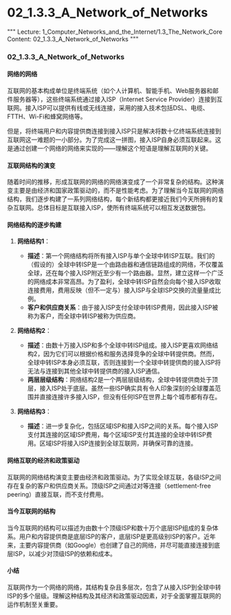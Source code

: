 # 02_1.3.3_A_Network_of_Networks

"""
Lecture: 1_Computer_Networks_and_the_Internet/1.3_The_Network_Core
Content: 02_1.3.3_A_Network_of_Networks
"""

### 02_1.3.3_A_Network_of_Networks

#### 网络的网络

互联网的基本构成单位是终端系统（如个人计算机、智能手机、Web服务器和邮件服务器等），这些终端系统通过接入ISP（Internet Service Provider）连接到互联网。接入ISP可以提供有线或无线连接，采用的接入技术包括DSL、电缆、FTTH、Wi-Fi和蜂窝网络等。

但是，将终端用户和内容提供商连接到接入ISP只是解决将数十亿终端系统连接到互联网这一难题的一小部分。为了完成这一拼图，接入ISP自身必须互联起来。这是通过创建一个网络的网络来实现的——理解这个短语是理解互联网的关键。

#### 互联网结构的演变

随着时间的推移，形成互联网的网络的网络演变成了一个非常复杂的结构。这种演变主要是由经济和国家政策驱动的，而不是性能考虑。为了理解当今互联网的网络结构，我们逐步构建了一系列网络结构，每个新结构都更接近我们今天所拥有的复杂互联网。总体目标是互联接入ISP，使所有终端系统可以相互发送数据包。

#### 网络结构的逐步构建

1. **网络结构1**：
    - **描述**：第一个网络结构将所有接入ISP与单个全球中转ISP互联。我们的（假设的）全球中转ISP是一个由路由器和通信链路组成的网络，不仅覆盖全球，还在每个接入ISP附近至少有一个路由器。显然，建立这样一个广泛的网络成本非常高昂。为了盈利，全球中转ISP自然会向每个接入ISP收取连接费用，费用反映（但不一定与）接入ISP与全球ISP交换的流量量成比例。
    - **客户和供应商关系**：由于接入ISP支付全球中转ISP费用，因此接入ISP被称为客户，而全球中转ISP被称为供应商。

2. **网络结构2**：
    - **描述**：由数十万接入ISP和多个全球中转ISP组成。接入ISP更喜欢网络结构2，因为它们可以根据价格和服务选择竞争的全球中转提供商。然而，全球中转ISP本身必须互联，否则连接到一个全球中转提供商的接入ISP将无法与连接到其他全球中转提供商的接入ISP通信。
    - **两层层级结构**：网络结构2是一个两层层级结构，全球中转提供商处于顶层，接入ISP处于底层。虽然一些ISP确实具有令人印象深刻的全球覆盖范围并直接连接许多接入ISP，但没有任何ISP在世界上每个城市都有存在。

3. **网络结构3**：
    - **描述**：进一步复杂化，包括区域ISP和接入ISP之间的关系。每个接入ISP支付其连接的区域ISP费用，每个区域ISP支付其连接的全球中转ISP费用。区域ISP将接入ISP连接到全球互联网，并确保可靠的连接。

#### 网络互联的经济和政策驱动

互联网的网络结构演变主要由经济和政策驱动。为了实现全球互联，各级ISP之间存在复杂的客户和供应商关系。顶级ISP之间通过对等连接（settlement-free peering）直接互联，而不支付费用。

#### 当今互联网的结构

当今互联网的结构可以描述为由数十个顶级ISP和数十万个底层ISP组成的复杂体系。用户和内容提供商是底层ISP的客户，底层ISP是更高级别ISP的客户。近年来，主要内容提供商（如Google）也创建了自己的网络，并尽可能直接连接到底层ISP，以减少对顶级ISP的依赖和成本。

#### 小结

互联网作为一个网络的网络，其结构复杂且多层次，包含了从接入ISP到全球中转ISP的多个层级。理解这种结构及其经济和政策驱动因素，对于全面掌握互联网的运作机制至关重要。